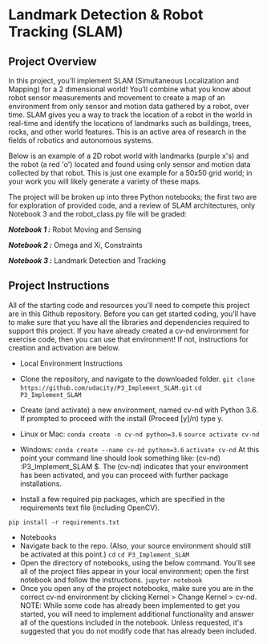 # Landmark Detection & Robot Tracking (SLAM)
## Project Overview
In this project, you'll implement SLAM (Simultaneous Localization and Mapping) for a 2 dimensional world! You’ll combine what you know about robot sensor measurements and movement to create a map of an environment from only sensor and motion data gathered by a robot, over time. SLAM gives you a way to track the location of a robot in the world in real-time and identify the locations of landmarks such as buildings, trees, rocks, and other world features. This is an active area of research in the fields of robotics and autonomous systems.

Below is an example of a 2D robot world with landmarks (purple x's) and the robot (a red 'o') located and found using only sensor and motion data collected by that robot. This is just one example for a 50x50 grid world; in your work you will likely generate a variety of these maps.



The project will be broken up into three Python notebooks; the first two are for exploration of provided code, and a review of SLAM architectures, only Notebook 3 and the robot_class.py file will be graded:

***Notebook 1 :*** Robot Moving and Sensing

***Notebook 2 :*** Omega and Xi, Constraints

***Notebook 3 :*** Landmark Detection and Tracking

## Project Instructions
All of the starting code and resources you'll need to compete this project are in this Github repository. Before you can get started coding, you'll have to make sure that you have all the libraries and dependencies required to support this project. If you have already created a cv-nd environment for exercise code, then you can use that environment! If not, instructions for creation and activation are below.

- Local Environment Instructions
- Clone the repository, and navigate to the downloaded folder.
```git clone https://github.com/udacity/P3_Implement_SLAM.git```
```cd P3_Implement_SLAM```
- Create (and activate) a new environment, named cv-nd with Python 3.6. If prompted to proceed with the install (Proceed [y]/n) type y.

- Linux or Mac:
```conda create -n cv-nd python=3.6```
```source activate cv-nd```
- Windows:
```conda create --name cv-nd python=3.6```
```activate cv-nd```
At this point your command line should look something like: (cv-nd) <User>:P3_Implement_SLAM <user>$. The (cv-nd) indicates that your environment has been activated, and you can proceed with further package installations.

- Install a few required pip packages, which are specified in the requirements text file (including OpenCV).

```pip install -r requirements.txt```
- Notebooks
- Navigate back to the repo. (Also, your source environment should still be activated at this point.)
```cd```
```cd P3_Implement_SLAM```
-  Open the directory of notebooks, using the below command. You'll see all of the project files appear in your local environment; open the first notebook and follow the instructions.
```jupyter notebook```
- Once you open any of the project notebooks, make sure you are in the correct cv-nd environment by clicking Kernel > Change Kernel > cv-nd.
NOTE: While some code has already been implemented to get you started, you will need to implement additional functionality and answer all of the questions included in the notebook. Unless requested, it's suggested that you do not modify code that has already been included.

